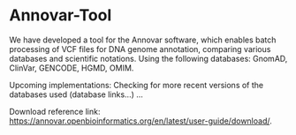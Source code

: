 # Annovar-Tool

We have developed a tool for the Annovar software, which enables batch processing of VCF files for DNA genome annotation, comparing various databases and scientific notations.
Using the following databases: GnomAD, ClinVar, GENCODE, HGMD, OMIM.

Upcoming implementations:
Checking for more recent versions of the databases used (database links...)
...

Download reference link: https://annovar.openbioinformatics.org/en/latest/user-guide/download/.